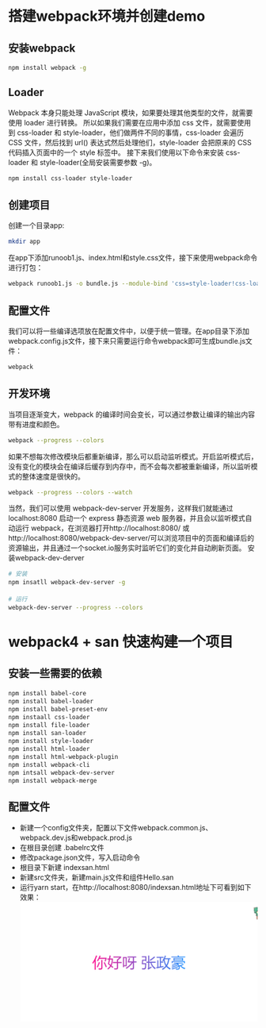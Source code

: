 # 搭建webpack环境并创建demo
## 安装webpack
```bash
npm install webpack -g
```
## Loader
Webpack 本身只能处理 JavaScript 模块，如果要处理其他类型的文件，就需要使用 loader 进行转换。
所以如果我们需要在应用中添加 css 文件，就需要使用到 css-loader 和 style-loader，他们做两件不同的事情，css-loader 会遍历 CSS 文件，然后找到 url() 表达式然后处理他们，style-loader 会把原来的 CSS 代码插入页面中的一个 style 标签中。
接下来我们使用以下命令来安装 css-loader 和 style-loader(全局安装需要参数 -g)。
```bash
npm install css-loader style-loader
```
## 创建项目
创建一个目录app:
```bash
mkdir app
```

在app下添加runoob1.js、index.html和style.css文件，接下来使用webpack命令进行打包：
```bash
webpack runoob1.js -o bundle.js --module-bind 'css=style-loader!css-loader'
```
## 配置文件
我们可以将一些编译选项放在配置文件中，以便于统一管理。在app目录下添加webpack.config.js文件，接下来只需要运行命令webpack即可生成bundle.js文件：
```bash
webpack
```
## 开发环境
当项目逐渐变大，webpack 的编译时间会变长，可以通过参数让编译的输出内容带有进度和颜色。
```bash
webpack --progress --colors
```
如果不想每次修改模块后都重新编译，那么可以启动监听模式。开启监听模式后，没有变化的模块会在编译后缓存到内存中，而不会每次都被重新编译，所以监听模式的整体速度是很快的。
```bash
webpack --progress --colors --watch
```
当然，我们可以使用 webpack-dev-server 开发服务，这样我们就能通过 localhost:8080 启动一个 express 静态资源 web 服务器，并且会以监听模式自动运行 webpack，在浏览器打开http://localhost:8080/ 或http://localhost:8080/webpack-dev-server/可以浏览项目中的页面和编译后的资源输出，并且通过一个socket.io服务实时监听它们的变化并自动刷新页面。
安装webpack-dev-derver
```bash
# 安装
npm insatll webpack-dev-server -g

# 运行
webpack-dev-server --progress --colors
```

# webpack4 + san 快速构建一个项目
## 安装一些需要的依赖
```
npm install babel-core
npm install babel-loader
npm install babel-preset-env
npm instaall css-loader
npm install file-loader
npm install san-loader
npm install style-loader
npm install html-loader
npm install html-webpack-plugin
npm install webpack-cli
npm intsall webpack-dev-server
npm install webpack-merge
```
## 配置文件
* 新建一个config文件夹，配置以下文件webpack.common.js、webpack.dev.js和webpack.prod.js
* 在根目录创建 .babelrc文件
* 修改package.json文件，写入启动命令
* 根目录下新建 indexsan.html
* 新建src文件夹，新建main.js文件和组件Hello.san
* 运行yarn start，在http://localhost:8080/indexsan.html地址下可看到如下效果：
![png](image/p1.png)